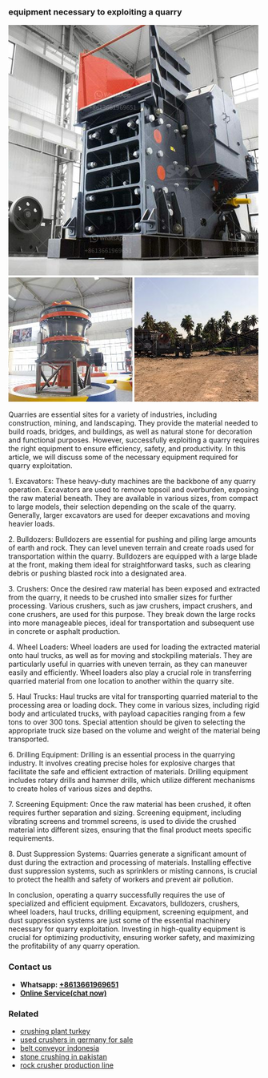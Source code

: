 <h3>equipment necessary to exploiting a quarry</h3><img src='1708309470.jpg' alt=''><p>Quarries are essential sites for a variety of industries, including construction, mining, and landscaping. They provide the material needed to build roads, bridges, and buildings, as well as natural stone for decoration and functional purposes. However, successfully exploiting a quarry requires the right equipment to ensure efficiency, safety, and productivity. In this article, we will discuss some of the necessary equipment required for quarry exploitation.</p><p>1. Excavators: These heavy-duty machines are the backbone of any quarry operation. Excavators are used to remove topsoil and overburden, exposing the raw material beneath. They are available in various sizes, from compact to large models, their selection depending on the scale of the quarry. Generally, larger excavators are used for deeper excavations and moving heavier loads.</p><p>2. Bulldozers: Bulldozers are essential for pushing and piling large amounts of earth and rock. They can level uneven terrain and create roads used for transportation within the quarry. Bulldozers are equipped with a large blade at the front, making them ideal for straightforward tasks, such as clearing debris or pushing blasted rock into a designated area.</p><p>3. Crushers: Once the desired raw material has been exposed and extracted from the quarry, it needs to be crushed into smaller sizes for further processing. Various crushers, such as jaw crushers, impact crushers, and cone crushers, are used for this purpose. They break down the large rocks into more manageable pieces, ideal for transportation and subsequent use in concrete or asphalt production.</p><p>4. Wheel Loaders: Wheel loaders are used for loading the extracted material onto haul trucks, as well as for moving and stockpiling materials. They are particularly useful in quarries with uneven terrain, as they can maneuver easily and efficiently. Wheel loaders also play a crucial role in transferring quarried material from one location to another within the quarry site.</p><p>5. Haul Trucks: Haul trucks are vital for transporting quarried material to the processing area or loading dock. They come in various sizes, including rigid body and articulated trucks, with payload capacities ranging from a few tons to over 300 tons. Special attention should be given to selecting the appropriate truck size based on the volume and weight of the material being transported.</p><p>6. Drilling Equipment: Drilling is an essential process in the quarrying industry. It involves creating precise holes for explosive charges that facilitate the safe and efficient extraction of materials. Drilling equipment includes rotary drills and hammer drills, which utilize different mechanisms to create holes of various sizes and depths.</p><p>7. Screening Equipment: Once the raw material has been crushed, it often requires further separation and sizing. Screening equipment, including vibrating screens and trommel screens, is used to divide the crushed material into different sizes, ensuring that the final product meets specific requirements.</p><p>8. Dust Suppression Systems: Quarries generate a significant amount of dust during the extraction and processing of materials. Installing effective dust suppression systems, such as sprinklers or misting cannons, is crucial to protect the health and safety of workers and prevent air pollution.</p><p>In conclusion, operating a quarry successfully requires the use of specialized and efficient equipment. Excavators, bulldozers, crushers, wheel loaders, haul trucks, drilling equipment, screening equipment, and dust suppression systems are just some of the essential machinery necessary for quarry exploitation. Investing in high-quality equipment is crucial for optimizing productivity, ensuring worker safety, and maximizing the profitability of any quarry operation.</p><h3>Contact us</h3><ul><li><strong>Whatsapp:&nbsp;<a href="https://wa.me/8613661969651">+8613661969651</a></strong></li><li><a href="https://swt.shibang-china.com/?git&amp;zhl&amp;equipment necessary to exploiting a quarry"><strong>Online Service(chat now)</strong></a></li></ul><h3>Related</h3><ul><li><a href='crushing plant turkey.md'>crushing plant turkey</a></li><li><a href='used crushers in germany for sale.md'>used crushers in germany for sale</a></li><li><a href='belt conveyor indonesia.md'>belt conveyor indonesia</a></li><li><a href='stone crushing in pakistan.md'>stone crushing in pakistan</a></li><li><a href='rock crusher production line.md'>rock crusher production line</a></li></ul>